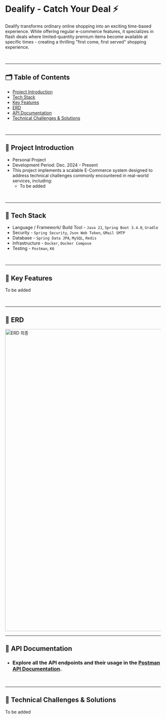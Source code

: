 # Dealify - Catch Your Deal ⚡
Dealify transforms ordinary online shopping into an exciting time-based experience. While offering regular e-commerce features, it specializes in flash deals where limited-quantity premium items become available at specific times - creating a thrilling "first come, first served" shopping experience.

<br>

----
## 🗂️ Table of Contents
-  [Project Introduction](#0)
-  [Tech Stack](#1)
-  [Key Features](#2)
-  [ERD](#3)
-  [API Documentation](#4)
-  [Technical Challenges & Solutions](#5)

</br>

----
<h2 id="0">
    <b>📌 Project Introduction</b>
</h2>

- Personal Project
- Development Period: Dec. 2024 - Present
- This project implements a scalable E-Commerce system designed to address technical challenges commonly encountered in real-world services, including:
    - To be added
      
</br>

----
<h2 id="1">
    <b>📌 Tech Stack</b>
</h2>
 
- Language / Framework/ Build Tool - `Java 21`, `Spring Boot 3.4.0`, `Gradle`
- Security - `Spring Security`, `Json Web Token`, `GMail SMTP`
- Database - `Spring Data JPA`, `MySQL`, `Redis`
- Infrastructure - `Docker`, `Docker Compose`
- Testing - `Postman`, `K6`
</br>

----
<h2 id="2">
    <b>📌 Key Features</b>
</h2>

To be added

</br>

----
<h2 id="3">
    <b>📌 ERD</b>
</h2>

<img width="979" alt="ERD 최종" src="https://github.com/user-attachments/assets/7f4df895-2c2f-4c5a-8eb8-5dc1b9695b17" />

<br/>

----
<h2 id="4">
    <b>📌 API Documentation</b>
</h2>

- ### Explore all the API endpoints and their usage in the [Postman API Documentation](https://documenter.getpostman.com/view/37464460/2sAYJ6BenC).

<br/>

----
<h2 id="5">
    <b>📌 Technical Challenges & Solutions</b>
</h2>

To be added
